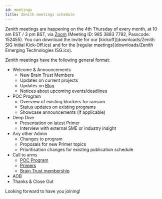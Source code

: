 ```yaml
---
id: meetings
title: Zenith meetings schedule
---
```


Zenith meetings are happening on the 4th Thursday of every month, at 10 am EST / 3 pm BST, via [Zoom](https://zoom.us/j/98538837792?pwd=ZHg3QVVnaCtOT0tEZSs5c0hrZTg1dz09) (Meeting ID: 985 3883 7792, Passcode: 152455). You can download the invite for our [kickoff](downloads/Zenith SIG Initial Kick-Off.ics) and for the [regular meetings](downloads/Zenith Emerging Technologies ISG.ics).

Zenith meetings have the following general format:

- Welcome & Announcements
  - New Brain Trust Members
  - Updates on current projects
  - Updates on [Blog](https://zenith.finos.org/blog/)
  - Notices about upcoming events/deadlines
- POC Program
  - Overview of existing blockers for ransom
  - Status updates on existing programs
  - Showcase announcements (if applicable)
- Deep Dive
  - Presentation on latest Primer
  - Interview with external SME or industry insight
- Any other Admin
  - Changes to program
  - Proposals for new Primer topics
  - Prioritisation changes for existing publication schedule
- Call to arms
  - [POC Program](docs/roadmap/roadmap-poc)
  - [Primers](docs/roadmap/roadmap-primer)
  - [Brain Trust membership](docs/roadmap/roadmap-braintrust)
- AOB
- Thanks & Close Out

Looking forward to have you joining!